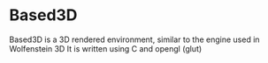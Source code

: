 # Based3D
Based3D is a 3D rendered environment, similar to the engine used in Wolfenstein 3D
It is written using C and opengl (glut)
